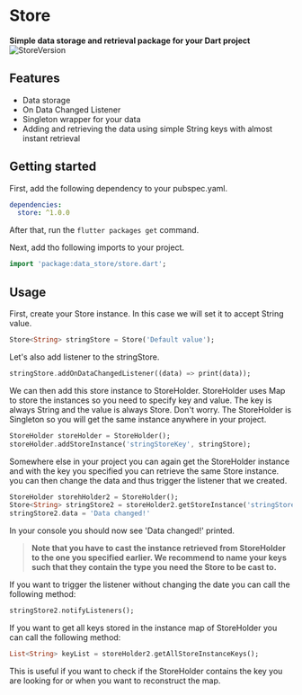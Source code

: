 # Store

**Simple data storage and retrieval package for your Dart project**  
![StoreVersion](https://img.shields.io/badge/Store-1.0.0-blueviolet)

## Features

- Data storage
- On Data Changed Listener
- Singleton wrapper for your data
- Adding and retrieving the data using simple String keys with almost instant retrieval

## Getting started

First, add the following dependency to your pubspec.yaml.

```yaml
dependencies:
  store: ^1.0.0
```

After that, run the `flutter packages get` command.

Next, add tho following imports to your project.

```dart
import 'package:data_store/store.dart';
```

## Usage

First, create your Store instance.
In this case we will set it to accept String value.

```dart
Store<String> stringStore = Store('Default value');
```

Let's also add listener to the stringStore.

```dart
stringStore.addOnDataChangedListener((data) => print(data));
```

We can then add this store instance to StoreHolder.
StoreHolder uses Map to store the instances so you need to specify key and value.
The key is always String and the value is always Store.
Don't worry. The StoreHolder is Singleton so you will get the same instance anywhere in your project.

```dart
StoreHolder storeHolder = StoreHolder();
storeHolder.addStoreInstance('stringStoreKey', stringStore);
```

Somewhere else in your project you can again get the StoreHolder instance
and with the key you specified you can retrieve the same Store instance.
you can then change the data and thus trigger the listener that we created.

```dart
StoreHolder storehHolder2 = StoreHolder();
Store<String> stringStore2 = storeHolder2.getStoreInstance('stringStoreKey') as Store<String>;
stringStore2.data = 'Data changed!'
```

In your console you should now see 'Data changed!' printed.

> **Note that you have to cast the instance retrieved from StoreHolder to the one you specified earlier.
> We recommend to name your keys such that they contain the type you need the Store to be cast to.**

If you want to trigger the listener without changing the date you can call the following method:

```dart
stringStore2.notifyListeners();
```

If you want to get all keys stored in the instance map of StoreHolder you can call the following method:

```dart
List<String> keyList = storeHolder2.getAllStoreInstanceKeys();
```

This is useful if you want to check if the StoreHolder contains the key you are looking for or when you want to reconstruct the map.
